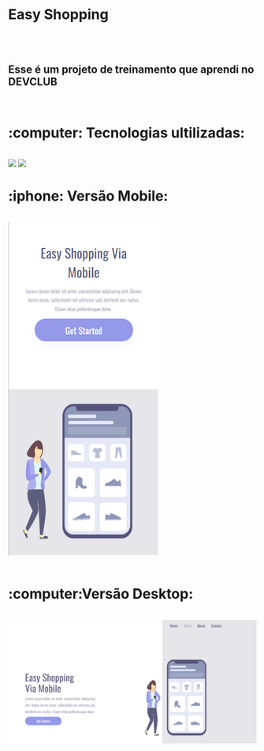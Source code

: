 <h1>Easy Shopping</h1>
<br>
<br>
<h2>Esse é um projeto de treinamento que aprendi no DEVCLUB</h2>
<br>
<h1>:computer: Tecnologias ultilizadas:</h1>
<br>
  <img src="https://img.shields.io/badge/HTML-239120?style=for-the-badge&logo=html5&logoColor=white"/>
  <img src="https://img.shields.io/badge/CSS3-1572B6?style=for-the-badge&logo=css3&logoColor=white"/>
  <br>
  <h1>:iphone: Versão Mobile:</h1>
  <br>
<img src="https://github.com/FelipeNzp/Projeto-easy-shop/blob/master/assets/Mobile.png?raw=true" />
<br>
<br>
<h1>:computer:Versão Desktop:</h1>
<br>
<img src="https://github.com/FelipeNzp/Projeto-easy-shop/blob/master/assets/Desktop.png?raw=true" />

